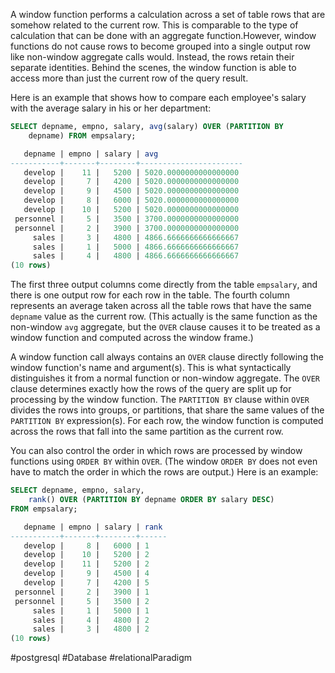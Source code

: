 A window function performs a calculation across a set of table rows that are somehow related to the current row. This is comparable to the type of calculation that can be done with an aggregate function.However, window functions do not cause rows to become grouped into a single output row like non-window aggregate calls would. Instead, the rows retain their separate identities. Behind the scenes, the window function is able to access more than just the current row of the query result.

Here is an example that shows how to compare each employee's salary with the average salary in his or her department:

```SQL
SELECT depname, empno, salary, avg(salary) OVER (PARTITION BY
	depname) FROM empsalary;
```

```SQL
   depname | empno | salary | avg
-----------+-------+--------+-----------------------
   develop |    11 |   5200 | 5020.0000000000000000
   develop |     7 |   4200 | 5020.0000000000000000
   develop |     9 |   4500 | 5020.0000000000000000
   develop |     8 |   6000 | 5020.0000000000000000
   develop |    10 |   5200 | 5020.0000000000000000
 personnel |     5 |   3500 | 3700.0000000000000000
 personnel |     2 |   3900 | 3700.0000000000000000
     sales |     3 |   4800 | 4866.6666666666666667
     sales |     1 |   5000 | 4866.6666666666666667
     sales |     4 |   4800 | 4866.6666666666666667
(10 rows)
```

The first three output columns come directly from the table `empsalary`, and there is one output row for each row in the table. The fourth column represents an average taken across all the table rows that have the same `depname` value as the current row. (This actually is the same function as the non-window `avg` aggregate, but the `OVER` clause causes it to be treated as a window function and computed across the window frame.)

A window function call always contains an `OVER` clause directly following the window function's name and argument(s). This is what syntactically distinguishes it from a normal function or non-window aggregate. The `OVER` clause determines exactly how the rows of the query are split up for processing by the window function. The `PARTITION BY` clause within `OVER` divides the rows into groups, or partitions, that share the same values of the `PARTITION BY` expression(s). For each row, the window function is computed across the rows that fall into the same partition as the current row.

You can also control the order in which rows are processed by window functions using `ORDER BY` within `OVER`. (The window `ORDER BY` does not even have to match the order in which the rows are output.) Here is an example:

```SQL
SELECT depname, empno, salary,
	rank() OVER (PARTITION BY depname ORDER BY salary DESC)
FROM empsalary;
```

```SQL
   depname | empno | salary | rank
-----------+-------+--------+------
   develop |     8 |   6000 | 1
   develop |    10 |   5200 | 2
   develop |    11 |   5200 | 2
   develop |     9 |   4500 | 4
   develop |     7 |   4200 | 5
 personnel |     2 |   3900 | 1
 personnel |     5 |   3500 | 2
     sales |     1 |   5000 | 1
     sales |     4 |   4800 | 2
     sales |     3 |   4800 | 2
(10 rows)
```

#postgresql #Database #relationalParadigm